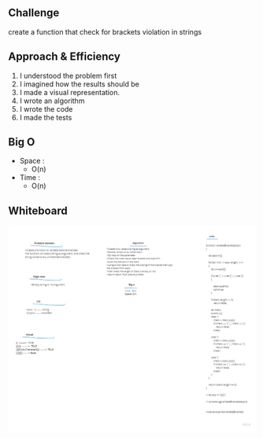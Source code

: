 
## Challenge  
 create a function that check for brackets violation in strings 

## Approach & Efficiency  

1. I understood the problem first
1. I imagined how the results should be
1. I made a visual representation.
1. I wrote an algorithm
1. I wrote the code
1. I made the tests   

## Big O
- Space :  
  - O(n)
- Time :  
  - O(n)  

## Whiteboard  
![brackets](./assets/stack-queue-brackets.jpg)
 



